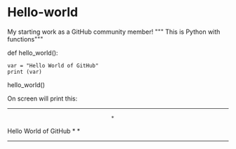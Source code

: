 # Hello-world
My starting work as a GitHub community member!
""" This is Python with functions"""

def hello_world():

    var = "Hello World of GitHub"
    print (var)
   
hello_world()   


On screen will print this: 
**************************************
                                     *
Hello World of GitHub                *
                                     *      
**************************************
